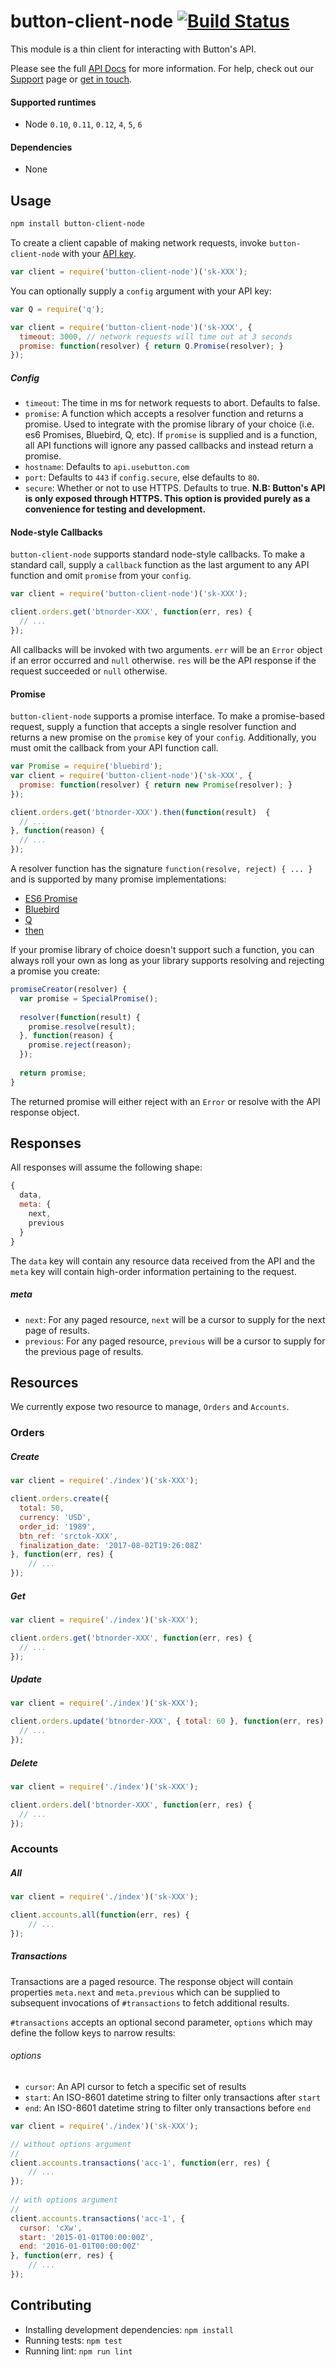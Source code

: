 # button-client-node [![Build Status](https://travis-ci.org/button/button-client-node.svg?branch=master)](https://travis-ci.com/button/button-client-node)

This module is a thin client for interacting with Button's API.

Please see the full [API Docs](https://www.usebutton.com/developers/api-reference) for more information.  For help, check out our [Support](https://www.usebutton.com/support) page or [get in touch](https://www.usebutton.com/contact). 

#### Supported runtimes

* Node `0.10`, `0.11`, `0.12`, `4`, `5`, `6`

#### Dependencies

*  None

## Usage

```bash
npm install button-client-node
```

To create a client capable of making network requests, invoke `button-client-node` with your [API key](https://app.usebutton.com/settings/organization). 

```javascript
var client = require('button-client-node')('sk-XXX');
```

You can optionally supply a `config` argument with your API key:

```javascript
var Q = require('q');

var client = require('button-client-node')('sk-XXX', {
  timeout: 3000, // network requests will time out at 3 seconds
  promise: function(resolver) { return Q.Promise(resolver); }
});
```

##### Config

* `timeout`: The time in ms for network requests to abort.  Defaults to false.
* `promise`: A function which accepts a resolver function and returns a promise.  Used to integrate with the promise library of your choice (i.e. es6 Promises, Bluebird, Q, etc).  If `promise` is supplied and is a function, all API functions will ignore any passed callbacks and instead return a promise. 
* `hostname`: Defaults to `api.usebutton.com`
* `port`: Defaults to `443` if `config.secure`, else defaults to `80`.
* `secure`: Whether or not to use HTTPS.  Defaults to true.  **N.B: Button's API is only exposed through HTTPS.  This option is provided purely as a convenience for testing and development.**


#### Node-style Callbacks

`button-client-node` supports standard node-style callbacks.  To make a standard call, supply a `callback` function as the last argument to any API function and omit `promise` from your `config`. 

```javascript
var client = require('button-client-node')('sk-XXX');

client.orders.get('btnorder-XXX', function(err, res) {
  // ...
});
```

All callbacks will be invoked with two arguments.  `err` will be an `Error` object if an error occurred and `null` otherwise.  `res` will be the API response if the request succeeded or `null` otherwise.

#### Promise

`button-client-node` supports a promise interface.  To make a promise-based request, supply a function that accepts a single resolver function and returns a new promise on the `promise` key of your `config`. Additionally, you must omit the callback from your API function call. 

```javascript
var Promise = require('bluebird');
var client = require('button-client-node')('sk-XXX', {
  promise: function(resolver) { return new Promise(resolver); }
});

client.orders.get('btnorder-XXX').then(function(result)  {
  // ...
}, function(reason) {
  // ...
});
```

A resolver function has the signature `function(resolve, reject) { ... }` and is supported by many promise implementations:

* [ES6 Promise](https://developer.mozilla.org/en-US/docs/Web/JavaScript/Reference/Global_Objects/Promise)
* [Bluebird](http://bluebirdjs.com/docs/api/new-promise.html)
* [Q](https://github.com/kriskowal/q/wiki/API-Reference#qpromiseresolver)
* [then](https://github.com/then/promise#new-promiseresolver)

If your promise library of choice doesn't support such a function, you can always roll your own as long as your library supports resolving and rejecting a promise you create: 

```javascript
promiseCreator(resolver) {
  var promise = SpecialPromise();
  
  resolver(function(result) {
    promise.resolve(result);
  }, function(reason) {
    promise.reject(reason);
  });
  
  return promise;
}
```

The returned promise will either reject with an `Error` or resolve with the API response object.

## Responses

All responses will assume the following shape: 

```javascript
{ 
  data,
  meta: {
    next,
    previous
  }
}
```

The `data` key will contain any resource data received from the API and the `meta` key will contain high-order information pertaining to the request.

##### meta

* `next`: For any paged resource, `next` will be a cursor to supply for the next page of results. 
* `previous`: For any paged resource, `previous` will be a cursor to supply for the previous page of results. 

## Resources

We currently expose two resource to manage, `Orders` and `Accounts`. 

### Orders

##### Create

```javascript
var client = require('./index')('sk-XXX');

client.orders.create({
  total: 50,
  currency: 'USD',
  order_id: '1989',
  btn_ref: 'srctok-XXX',
  finalization_date: '2017-08-02T19:26:08Z'
}, function(err, res) {
    // ...
});
```

##### Get

```javascript
var client = require('./index')('sk-XXX');

client.orders.get('btnorder-XXX', function(err, res) {
  // ...
});
```

##### Update

```javascript
var client = require('./index')('sk-XXX');

client.orders.update('btnorder-XXX', { total: 60 }, function(err, res) {
  // ...
});
```

##### Delete

```javascript
var client = require('./index')('sk-XXX');

client.orders.del('btnorder-XXX', function(err, res) {
  // ...
});
```

### Accounts

##### All

```javascript
var client = require('./index')('sk-XXX');

client.accounts.all(function(err, res) {
    // ...
});
```

##### Transactions

Transactions are a paged resource.  The response object will contain properties `meta.next` and `meta.previous` which can be supplied to subsequent invocations of `#transactions` to fetch additional results. 

`#transactions` accepts an optional second parameter, `options` which may define the follow keys to narrow results: 

###### options

* `cursor`: An API cursor to fetch a specific set of results
* `start`: An ISO-8601 datetime string to filter only transactions after `start`
* `end`: An ISO-8601 datetime string to filter only transactions before `end`

```javascript
var client = require('./index')('sk-XXX');

// without options argument
//
client.accounts.transactions('acc-1', function(err, res) {
    // ...
});
 
// with options argument
//
client.accounts.transactions('acc-1', {
  cursor: 'cXw',
  start: '2015-01-01T00:00:00Z',
  end: '2016-01-01T00:00:00Z'
}, function(err, res) {
    // ...
});
```

## Contributing

* Installing development dependencies: `npm install`
* Running tests: `npm test`
* Running lint: `npm run lint`
